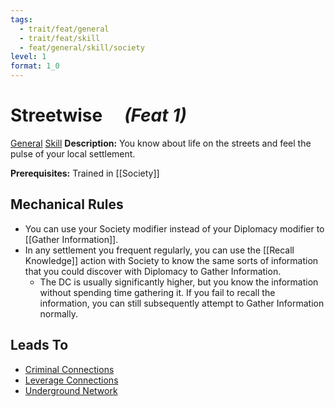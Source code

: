 ```yaml
---
tags:
  - trait/feat/general
  - trait/feat/skill
  - feat/general/skill/society
level: 1
format: 1_0
---
```

# Streetwise &emsp;*(Feat 1)*

[General](General.md "Feat Trait") [Skill](Skill.md "Feat Trait") 
**Description:** You know about life on the streets and feel the pulse of your local settlement.

**Prerequisites:** Trained in [[Society]]

## Mechanical Rules

- You can use your Society modifier instead of your Diplomacy modifier to [[Gather Information]].
- In any settlement you frequent regularly, you can use the [[Recall Knowledge]] action with Society to know the same sorts of information that you could discover with Diplomacy to Gather Information.
	- The DC is usually significantly higher, but you know the information without spending time gathering it. If you fail to recall the information, you can still subsequently attempt to Gather Information normally.

## Leads To

- [Criminal Connections](https://2e.aonprd.com/Feats.aspx?ID=2119)
- [Leverage Connections](https://2e.aonprd.com/Feats.aspx?ID=6493)
- [Underground Network](https://2e.aonprd.com/Feats.aspx?ID=6514)